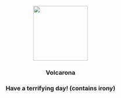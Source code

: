 <p align="center">
    <img src="https://raw.githubusercontent.com/PokeAPI/sprites/master/sprites/pokemon/637.png" width="150" height="150">
</p>
<h3 align="center"> <b>Volcarona</b></h3>
<h3 align="center">Have a terrifying day! (contains irony)</h3>
